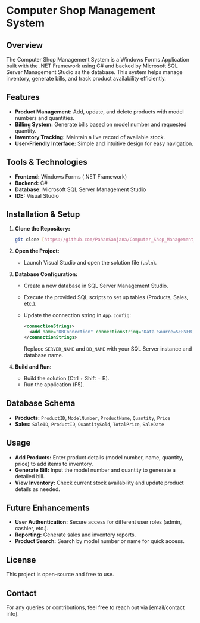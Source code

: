# Computer Shop Management System

## Overview

The Computer Shop Management System is a Windows Forms Application built with the .NET Framework using C# and backed by Microsoft SQL Server Management Studio as the database. This system helps manage inventory, generate bills, and track product availability efficiently.

## Features

-   **Product Management:** Add, update, and delete products with model numbers and quantities.
-   **Billing System:** Generate bills based on model number and requested quantity.
-   **Inventory Tracking:** Maintain a live record of available stock.
-   **User-Friendly Interface:** Simple and intuitive design for easy navigation.

## Tools & Technologies

-   **Frontend:** Windows Forms (.NET Framework)
-   **Backend:** C#
-   **Database:** Microsoft SQL Server Management Studio
-   **IDE:** Visual Studio

## Installation & Setup

1.  **Clone the Repository:**

    ```bash
    git clone [https://github.com/PahanSanjana/Computer_Shop_Management_System.git](https://www.google.com/search?q=https://github.com/PahanSanjana/Computer_Shop_Management_System.git)
    ```

2.  **Open the Project:**

    -   Launch Visual Studio and open the solution file (`.sln`).

3.  **Database Configuration:**

    -   Create a new database in SQL Server Management Studio.
    -   Execute the provided SQL scripts to set up tables (Products, Sales, etc.).
    -   Update the connection string in `App.config`:

        ```xml
        <connectionStrings>
          <add name="DBConnection" connectionString="Data Source=SERVER_NAME;Initial Catalog=DB_NAME;Integrated Security=True" providerName="System.Data.SqlClient"/>
        </connectionStrings>
        ```

        Replace `SERVER_NAME` and `DB_NAME` with your SQL Server instance and database name.

4.  **Build and Run:**

    -   Build the solution (Ctrl + Shift + B).
    -   Run the application (F5).

## Database Schema

-   **Products:** `ProductID`, `ModelNumber`, `ProductName`, `Quantity`, `Price`
-   **Sales:** `SaleID`, `ProductID`, `QuantitySold`, `TotalPrice`, `SaleDate`

## Usage

-   **Add Products:** Enter product details (model number, name, quantity, price) to add items to inventory.
-   **Generate Bill:** Input the model number and quantity to generate a detailed bill.
-   **View Inventory:** Check current stock availability and update product details as needed.

## Future Enhancements

-   **User Authentication:** Secure access for different user roles (admin, cashier, etc.).
-   **Reporting:** Generate sales and inventory reports.
-   **Product Search:** Search by model number or name for quick access.

## License

This project is open-source and free to use.

## Contact

For any queries or contributions, feel free to reach out via [email/contact info].
